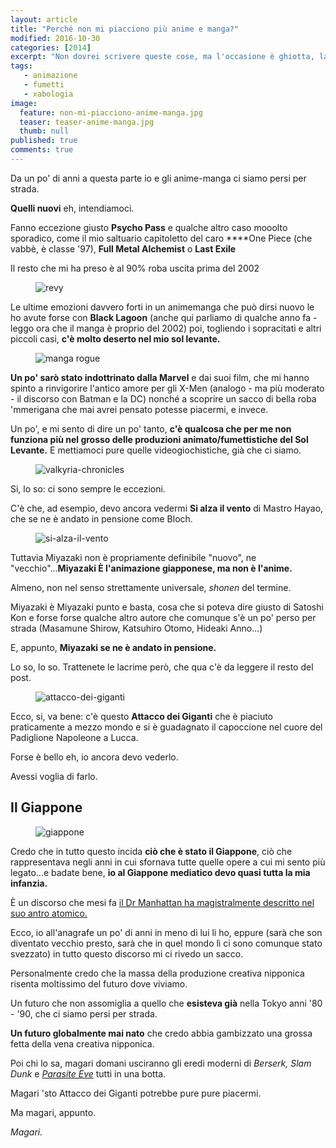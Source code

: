 ```yaml
---
layout: article
title: "Perché non mi piacciono più anime e manga?"
modified: 2016-10-30
categories: [2014]
excerpt: "Non dovrei scrivere queste cose, ma l'occasione è ghiotta, la bile è tanta..."
tags: 
   - animazione
   - fumetti
   - xabologia
image: 
  feature: non-mi-piacciono-anime-manga.jpg
  teaser: teaser-anime-manga.jpg
  thumb: null
published: true
comments: true
---
```


Da un po' di anni a questa parte io e gli anime-manga ci siamo persi per strada.

**Quelli nuovi** eh, intendiamoci.

Fanno eccezione giusto **Psycho Pass** e qualche altro caso mooolto sporadico, come il mio saltuario capitoletto del caro ****One Piece (che vabbè, è classe '97), **Full Metal Alchemist** o **Last Exile**

Il resto che mi ha preso è al 90% roba uscita prima del 2002

<figure>
<img src='http://2.bp.blogspot.com/-e_cJQ2rBvEM/VFoG2hFEiTI/AAAAAAAAK1U/QQJNZ66kock/s1600/Revy_Black_Lagoon_OP.jpg' alt='revy'>
</figure>

Le ultime emozioni davvero forti in un animemanga che può dirsi nuovo le ho avute forse con **Black Lagoon** (anche qui parliamo di qualche anno fa - leggo ora che il manga è proprio del 2002) poi, togliendo i sopracitati e altri piccoli casi, **c'è molto deserto nel mio sol levante.**

<figure>
<img src='http://1.bp.blogspot.com/-pb-EyO8JgJ8/VFoMQCyfBSI/AAAAAAAAK2E/LAVELfH6-So/s1600/rogue_x_men_manga_20_colored_by_gordonalyx-d5sffyc.jpg' alt='manga rogue'>
</figure>

**Un po' sarò stato indottrinato dalla Marvel** e dai suoi film, che mi hanno spinto a rinvigorire l'antico amore per gli X-Men (analogo - ma più moderato - il discorso con Batman e la DC) nonché a scoprire un sacco di bella roba 'mmerigana che mai avrei pensato potesse piacermi, e invece.

Un po', e mi sento di dire un po' tanto, **c'è qualcosa che per me non funziona più nel grosso delle produzioni animato/fumettistiche del Sol Levante.** E mettiamoci pure quelle videogiochistiche, già che ci siamo.

<figure>
<img src='http://3.bp.blogspot.com/-nK5PkjK5QgU/VFoIQ-8_r0I/AAAAAAAAK1g/bayhO2w_5Co/s1600/Valk_hero_vf3.jpg' alt='valkyria-chronicles'>
</figure>

Si, lo so: ci sono sempre le eccezioni.

C'è che, ad esempio, devo ancora vedermi **Si alza il vento** di Mastro Hayao, che se ne è andato in pensione come Bloch.

<figure>
<img src='http://3.bp.blogspot.com/-75gZyywT7Z0/VFoK_fHsByI/AAAAAAAAK14/zAYEzUXj7zc/s1600/si-alza-il-vento.jpg' alt='si-alza-il-vento'>
</figure>

Tuttavia Miyazaki non è propriamente definibile "nuovo", ne "vecchio"...**Miyazaki È l'animazione giapponese, ma non è l'anime.**

Almeno, non nel senso strettamente universale, _shonen_ del termine.

Miyazaki è Miyazaki punto e basta, cosa che si poteva dire giusto di Satoshi Kon e forse forse qualche altro autore che comunque s'è un po' perso per strada (Masamune Shirow, Katsuhiro Otomo, Hideaki Anno...)

E, appunto, **Miyazaki se ne è andato in pensione.**

Lo so, lo so. Trattenete le lacrime però, che qua c'è da leggere il resto del post. 

<figure>
<img src='http://2.bp.blogspot.com/-Dngn7Z2wj4M/VFoJYCXIXjI/AAAAAAAAK1s/gwcHbsLeaxc/s1600/67-foto-video-lucca-comics-2014-varie.jpg' alt='attacco-dei-giganti'>
</figure>

Ecco, si, va bene: c'è questo **Attacco dei Giganti** che è piaciuto praticamente a mezzo mondo e si è guadagnato il capoccione nel cuore del Padiglione Napoleone a Lucca.

Forse è bello eh, io ancora devo vederlo. 

Avessi voglia di farlo.

## Il Giappone 

<figure>
<img src='http://4.bp.blogspot.com/-dEZe5kwMdGg/VFoMoUjyXqI/AAAAAAAAK2M/--40L9mya7c/s1600/japan.jpeg' alt='giappone'>
</figure>

Credo che in tutto questo incida **ciò che è stato il Giappone**, ciò che rappresentava negli anni in cui sfornava tutte quelle opere a cui mi sento più legato...e badate bene, **io al Giappone mediatico devo quasi tutta la mia infanzia.**

È un discorso che mesi fa [il Dr Manhattan ha magistralmente descritto nel suo antro atomico.](http://docmanhattan.blogspot.it/2014/08/giappone-in-film-fantascienza-anni-80-e-90.html)

Ecco, io all'anagrafe un po' di anni in meno di lui li ho, eppure (sarà che son diventato vecchio presto, sarà che in quel mondo lì ci sono comunque stato svezzato) in tutto questo discorso mi ci rivedo un sacco.

Personalmente credo che la massa della produzione creativa nipponica risenta moltissimo del futuro dove viviamo.

Un futuro che non assomiglia a quello che **esisteva già** nella Tokyo anni '80 - '90, che ci siamo persi per strada.

**Un futuro globalmente mai nato** che credo abbia gambizzato una grossa fetta della vena creativa nipponica.

Poi chi lo sa, magari domani usciranno gli eredi moderni di _Berserk, Slam Dunk_ e [_Parasite Eve_](http://xabacadabra.com/2015/parasite-eve-recensione/) tutti in una botta.

Magari 'sto Attacco dei Giganti potrebbe pure pure piacermi.

Ma magari, appunto.

_Magari._